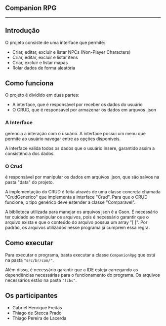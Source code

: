 Companion RPG
----------------
----------------
## Introdução
O projeto consiste de uma interface que permite:
- Criar, editar, excluir e listar NPCs (Non-Player Characters)
- Criar, editar, excluir e listar itens
- Criar, excluir e listar mapas
- Rolar dados de forma aleatória

## Como funciona
O projeto é dividido em duas partes:
- A interface, que é responsável por receber os dados do usuário
- O CRUD, que é responsável por armazenar os dados em arquvos .json

### A Interface
gerencia a interação com o usuário. A interface possui um menu que permite ao usuário
navegar entre as opções disponíveis.

A interface valida todos os dados que o usuário insere, garantido assim a consistência dos dados.

### O Crud
é responsável por manipular os dados em arquivos .json, que são salvos na pasta "data" do projeto.

A implementação do CRUD é feita através de uma classe concreta chamada "CrudGenerico" que implementa
a interface "Crud". Para que o CRUD funcione, o tipo genérico deve estender a classe 
"Comparavel".

A biblioteca utilizada para manejar os arquivos json é a Gson. É necessário ter cuidado ao manipular os arquivos, pois é
necessário garantir que o arquivo exista e que o conteúdo do arquivo possua um array "[ ]". Por padrão, os arquivos utilizados
nesse programa já cumprem essa regra.

## Como executar
Para executar o programa, basta executar a classe ```CompanionRpg``` que está na pasta ```"src/br/com/"```.

Além disso, é necessário garantir que a IDE esteja carregando as dependências necessárias para o funcionamento do programa.
Os arquivos necessários estão na pasta ```"libs"```.

## Os participantes
- Gabriel Henrique Freitas
- Thiago de Stecca Prado
- Thiago Pereira de Lacerda
